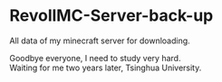 # RevollMC-Server-back-up
All data of my minecraft server for downloading.

Goodbye everyone, I need to study very hard.        
Waiting for me two years later, Tsinghua University.

